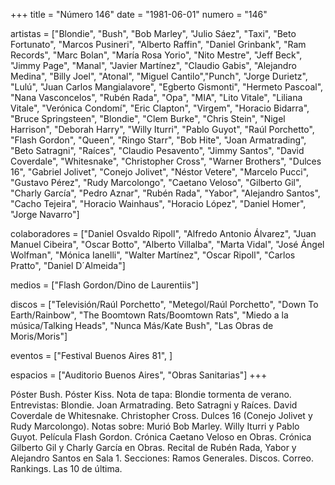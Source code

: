 +++
title = "Número 146"
date = "1981-06-01"
numero = "146"

artistas = ["Blondie", "Bush", "Bob Marley", "Julio Sáez", "Taxi", "Beto Fortunato", "Marcos Pusineri", "Alberto Raffin", "Daniel Grinbank", "Ram Records", "Marc Bolan", "María Rosa Yorio", "Nito Mestre", "Jeff Beck", "Jimmy Page", "Manal", "Javier Martínez", "Claudio Gabis", "Alejandro Medina", "Billy Joel", "Atonal", "Miguel Cantilo","Punch", "Jorge Durietz", "Lulú", "Juan Carlos Mangialavore", "Egberto Gismonti", "Hermeto Pascoal", "Nana Vasconcelos", "Rubén Rada", "Opa", "MIA", "Lito Vitale", "Liliana Vitale", "Verónica Condomí", "Eric Clapton", "Virgem", "Horacio Bidarra", "Bruce Springsteen", "Blondie", "Clem Burke", "Chris Stein", "Nigel Harrison", "Deborah Harry", "Willy Iturri", "Pablo Guyot", "Raúl Porchetto", "Flash Gordon", "Queen", "Ringo Starr", "Bob Hite", "Joan Armatrading", "Beto Satragni", "Raíces", "Claudio Pesavento", "Jimmy Santos", "David Coverdale", "Whitesnake", "Christopher Cross", "Warner Brothers", "Dulces 16", "Gabriel Jolivet", "Conejo Jolivet", "Néstor Vetere", "Marcelo Pucci", "Gustavo Pérez", "Rudy Marcolongo", "Caetano Veloso",  "Gilberto Gil", "Charly García", "Pedro Aznar", "Rubén Rada", "Yabor", "Alejandro Santos", "Cacho Tejeira", "Horacio Wainhaus", "Horacio López", "Daniel Homer", "Jorge Navarro"]

colaboradores = ["Daniel Osvaldo Ripoll", "Alfredo Antonio Álvarez", "Juan Manuel Cibeira", "Oscar Botto", "Alberto Villalba", "Marta Vidal", "José Ángel Wolfman", "Mónica Ianelli", "Walter Martínez", "Oscar Ripoll", "Carlos Pratto", "Daniel D´Almeida"]

medios = ["Flash Gordon/Dino de Laurentiis"]

discos = ["Televisión/Raúl Porchetto", "Metegol/Raúl Porchetto", "Down To Earth/Rainbow", "The Boomtown Rats/Boomtown Rats", "Miedo a la música/Talking Heads", "Nunca Más/Kate Bush", "Las Obras de Moris/Moris"]

eventos = ["Festival Buenos Aires 81", ]

espacios = ["Auditorio Buenos Aires", "Obras Sanitarias"]
+++

Póster Bush. Póster Kiss. 
Nota de tapa: 
Blondie tormenta de verano. 
Entrevistas:
Blondie. Joan Armatrading. Beto Satragni y Raíces. David Coverdale de Whitesnake. Christopher Cross. Dulces 16 (Conejo Jolivet y Rudy Marcolongo).
Notas sobre:
Murió Bob Marley. 
Willy Iturri y Pablo Guyot. 
Película Flash Gordon. 
Crónica Caetano Veloso en Obras. 
Crónica Gilberto Gil y Charly García en Obras. 
Recital de Rubén Rada, Yabor y Alejandro Santos en Sala 1. 
Secciones:
Ramos Generales.
Discos. Correo. Rankings. Las 10 de última.
